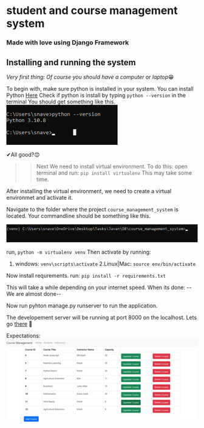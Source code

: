 # student and course management system
### Made with love using Django Framework

## Installing and running the system
*Very first thing: Of course you should have a computer or laptop*😁

To begin with, make sure python is installed in your system.
You can install  Python [Here](https://www.python.org/downloads/)
Check if python is install by typing `python --version` in the terminal
You should get something like this.
!['python version'](static/images/python.png)

✔All good?😊
>>Next
We need to install virtual environment.
To do this:
open terminal and run: `pip install virtualenv`
This may take some time.

After installing the virtual environment, we need to create a virtual environmet and activate it.

Navigate to the folder where the project `course_management_system` is located.
Your commandline should be something like this.

!['venv'](/static/images/venv.png)

run, `python -m virtualenv venv`
Then activate by running:
1. windows: `venv\scripts\activate`
2.Linux|Mac: `source env/bin/activate`

Now install requrements.
run: `pip install -r requirements.txt`

This will take a while depending on your internet speed.
When its done:
    --We are almost done--

Now run pyhton manage.py runserver to run the application.

The developement server will be running at port 8000 on the localhost.
Lets go [there](http://127.0.0.1:8000/) 🛫

Expectations:
!['home'](/static/images/home.png)